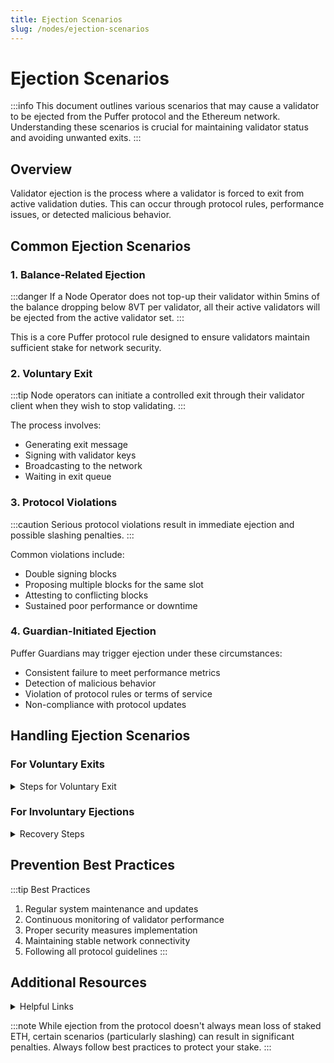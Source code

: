 ```yaml
---
title: Ejection Scenarios
slug: /nodes/ejection-scenarios
---
```


# Ejection Scenarios

:::info
This document outlines various scenarios that may cause a validator to be ejected from the Puffer protocol and the Ethereum network. Understanding these scenarios is crucial for maintaining validator status and avoiding unwanted exits.
:::

## Overview

Validator ejection is the process where a validator is forced to exit from active validation duties. This can occur through protocol rules, performance issues, or detected malicious behavior.

## Common Ejection Scenarios

### 1. Balance-Related Ejection

:::danger
If a Node Operator does not top-up their validator within 5mins of the balance dropping below 8VT per validator, all their active validators will be ejected from the active validator set.
:::

This is a core Puffer protocol rule designed to ensure validators maintain sufficient stake for network security.

### 2. Voluntary Exit

:::tip
Node operators can initiate a controlled exit through their validator client when they wish to stop validating.
:::

The process involves:
- Generating exit message
- Signing with validator keys
- Broadcasting to the network
- Waiting in exit queue

### 3. Protocol Violations

:::caution
Serious protocol violations result in immediate ejection and possible slashing penalties.
:::

Common violations include:
- Double signing blocks
- Proposing multiple blocks for the same slot
- Attesting to conflicting blocks
- Sustained poor performance or downtime

### 4. Guardian-Initiated Ejection

Puffer Guardians may trigger ejection under these circumstances:
- Consistent failure to meet performance metrics
- Detection of malicious behavior
- Violation of protocol rules or terms of service
- Non-compliance with protocol updates

## Handling Ejection Scenarios

### For Voluntary Exits

<details>
<summary>Steps for Voluntary Exit</summary>

1. Claim all pending rewards
2. Follow validator client's exit procedure
3. Monitor exit queue status
4. Secure remaining funds post-exit

</details>

### For Involuntary Ejections

<details>
<summary>Recovery Steps</summary>

1. Check Puffer Dashboard for ejection cause
2. Address technical issues if applicable
3. Contact support for disputed ejections
4. Secure remaining stake and rewards
5. Review re-entry requirements if desired

</details>

## Prevention Best Practices

:::tip Best Practices
1. Regular system maintenance and updates
2. Continuous monitoring of validator performance
3. Proper security measures implementation
4. Maintaining stable network connectivity
5. Following all protocol guidelines
:::

## Additional Resources

<details>
<summary>Helpful Links</summary>

- [Puffer Dashboard](https://launchpad.puffer.fi/Dashboard)
- [Technical Requirements](/nodes/requirements)

</details>

:::note
While ejection from the protocol doesn't always mean loss of staked ETH, certain scenarios (particularly slashing) can result in significant penalties. Always follow best practices to protect your stake.
:::
